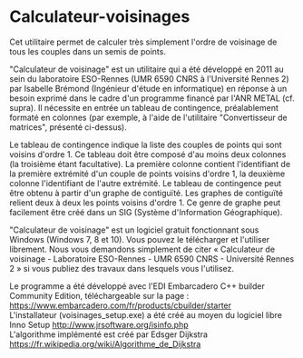 # Calculateur-voisinages

Cet utilitaire permet de calculer très simplement l'ordre de voisinage de tous les couples dans un semis de points.

"Calculateur de voisinage" est un utilitaire qui a été développé en 2011 au sein du laboratoire ESO-Rennes (UMR 6590 CNRS à l'Université Rennes 2) par Isabelle Brémond (Ingénieur d'étude en informatique) en réponse à un besoin exprimé dans le cadre d'un programme financé par l'ANR METAL (cf. supra). Il nécessite en entrée un tableau de contingence, préalablement formaté en colonnes (par exemple, à l'aide de l'utilitaire "Convertisseur de matrices", présenté ci-dessus).

Le tableau de contingence indique la liste des couples de points qui sont voisins d'ordre 1. Ce tableau doit être composé d'au moins deux colonnes (la troisième étant facultative). La première colonne contient l'identifiant de la première extrémité d'un couple de points voisins d'ordre 1, la deuxième colonne l'identifiant de l'autre extrémité. Le tableau de contingence peut être obtenu à partir d'un graphe de contiguïté. Les graphes de contiguïté relient deux à deux les points voisins d'ordre 1. Ce genre de graphe peut facilement être créé dans un SIG (Système d'Information Géographique).

"Calculateur de voisinage" est un logiciel gratuit fonctionnant sous Windows (Windows 7, 8 et 10). Vous pouvez le télécharger et l'utiliser librement. Nous vous demandons simplement de citer « Calculateur de voisinage - Laboratoire ESO-Rennes - UMR 6590 CNRS - Université Rennes 2 » si vous publiez des travaux dans lesquels vous l'utilisez. 

Le programme a été développé avec l'EDI Embarcadero C++ builder Community Edition, téléchargeable sur la page :
https://www.embarcadero.com/fr/products/cbuilder/starter<br>
L'installateur (voisinages_setup.exe) a été créé au moyen du logiciel libre Inno Setup http://www.jrsoftware.org/isinfo.php<br>
L'algorithme implémenté est créé par Edsger Dijkstra https://fr.wikipedia.org/wiki/Algorithme_de_Dijkstra 

